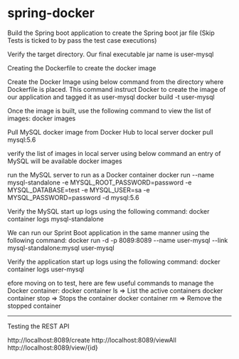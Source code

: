 # spring-docker

Build the Spring boot application to create the Spring boot jar file (Skip Tests is ticked to by pass the test case executions)

Verify the target directory. Our final executable jar name is user-mysql

Creating the Dockerfile to create the docker image

Create the Docker Image using below command from the directory where Dockerfile is placed. This command instruct Docker to create the image of our application and tagged it as user-mysql
docker build -t user-mysql

Once the image is built, use the following command to view the list of images:
docker images

Pull MySQL docker image from Docker Hub to local server
docker pull mysql:5.6

verify the list of images in local server using below command an entry of MySQL will be available
docker images

run the MySQL server to run as a Docker container
docker run --name mysql-standalone -e MYSQL_ROOT_PASSWORD=password -e MYSQL_DATABASE=test -e MYSQL_USER=sa -e MYSQL_PASSWORD=password -d mysql:5.6

Verify the MySQL start up logs using the following command:
docker container logs mysql-standalone

We can run our Sprint Boot application in the same manner using the following command:
docker run -d -p 8089:8089 --name user-mysql --link mysql-standalone:mysql user-mysql

Verify the application start up logs using the following command:
docker container logs user-mysql

efore moving on to test, here are few useful commands to manage the Docker container:
docker container ls => List the active containers
docker container stop <container-name> => Stops the container
docker container rm <container-name> => Remove the stopped container

------------
Testing the REST API

http://localhost:8089/create
http://localhost:8089/viewAll
http://localhost:8089/view/{id}
